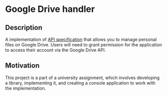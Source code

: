 # Google Drive handler

## Description

A implementation of [API specification](https://github.com/lukamilo99/storage-handler-spec) that allows you to manage personal files on Google Drive. Users will need to grant permission for the application to access their account via the Google Drive API.

## Motivation

This project is a part of a university assignment, which involves developing a library, implementing it, and creating a console application to work with the implementation.
